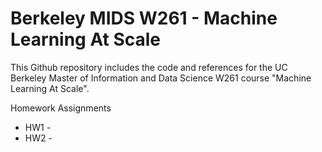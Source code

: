 # Berkeley MIDS W261 - Machine Learning At Scale

This Github repository includes the code and references for the UC Berkeley Master of Information and Data Science W261 course "Machine Learning At Scale". 

Homework Assignments
* HW1 - 
* HW2 -

